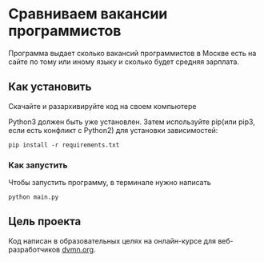 # Сравниваем вакансии программистов
Программа выдает сколько вакансий программистов в Москве есть на сайте по тому или иному языку и сколько будет средняя зарплата.
## Как установить
Скачайте и разархивируйте код на своем компьютере

Python3 должен быть уже установлен. Затем используйте pip(или pip3, если есть конфликт с Python2) для установки зависимостей:
```
pip install -r requirements.txt
```
### Как запустить
Чтобы запустить программу, в терминале нужно написать 
```
python main.py
```
## Цель проекта
Код написан в образовательных целях на онлайн-курсе для веб-разработчиков [dvmn.org](https://dvmn.org).
